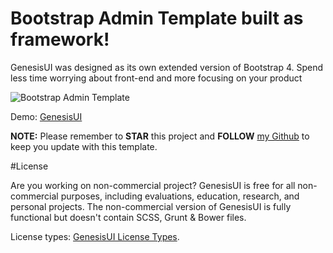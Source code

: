 # Bootstrap Admin Template built as framework!

GenesisUI was designed as its own extended version of Bootstrap 4. Spend less time worrying about front-end and more focusing on your product

<img src="https://genesisui.com/img/mockups/tab1.png" alt="Bootstrap Admin Template">

Demo: <a href="http://GenesisUI.com?ref=github">GenesisUI</a>

**NOTE:** Please remember to **STAR** this project and **FOLLOW** [my Github](https://github.com/mrholek) to keep you update with this template.

#License

Are you working on non-commercial project? GenesisUI is free for all non-commercial purposes, including evaluations, education, research, and personal projects. The non-commercial version of GenesisUI is fully functional but doesn't contain SCSS, Grunt & Bower files.

License types: <a href="https://genesisui.com/license.html?ref=github">GenesisUI License Types</a>. 
